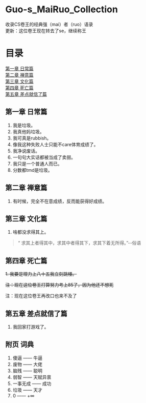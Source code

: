 # Guo-s_MaiRuo_Collection
收录CS卷王的经典强（mai）者（ruo）语录</br>
更新：这位卷王现在转去了se，继续称王

# 目录
[第一章 日常篇](https://github.com/SoulOfScience/Guo-s_MaiRuo_Collection#%E7%AC%AC%E4%B8%80%E7%AB%A0--%E6%97%A5%E5%B8%B8%E7%AF%87)
</br>
[第二章 禅意篇](https://github.com/SoulOfScience/Guo-s_MaiRuo_Collection#%E7%AC%AC%E4%BA%8C%E7%AB%A0-%E7%A6%85%E6%84%8F%E7%AF%87)
</br>
[第三章 文化篇](https://github.com/SoulOfScience/Guo-s_MaiRuo_Collection#%E7%AC%AC%E4%B8%89%E7%AB%A0-%E6%96%87%E5%8C%96%E7%AF%87)
</br>
[第四章 死亡篇](https://github.com/SoulOfScience/Guo-s_MaiRuo_Collection#%E7%AC%AC%E5%9B%9B%E7%AB%A0-%E6%AD%BB%E4%BA%A1%E7%AF%87)
</br>
[第五章 差点就信了篇](https://github.com/SoulOfScience/Guo-s_MaiRuo_Collection#%E7%AC%AC%E4%BA%94%E7%AB%A0-%E5%B7%AE%E7%82%B9%E5%B0%B1%E4%BF%A1%E4%BA%86%E7%AF%87)
</br>
## 第一章  日常篇
1. 我是垃圾。
2. 我真他妈垃圾。
3. 我可真是rubbish。
4. 像我这种失败人士只能不care体育成绩了。
5. 我净说废话。
6. 一句句大实话都被当成了卖弱。
7. 我只是一个普通人而已。
8. 分数都tmd是垃圾。


## 第二章 禅意篇
1. 有时候，完全不在意成绩，反而能获得好成绩。


## 第三章 文化篇
1. 啥都没求得其上。</br>
>“ 求其上者得其中，求其中者得其下，求其下着无所得。”--俗语


## 第四章 死亡篇
~~1. 我要是理力上八十五我立刻跳楼。~~

~~注：现在这位卷王打算努力考上85了，因为他还不想死~~

  注：现在这位卷王再改口也来不及了

## 第五章 差点就信了篇
1. 我回家打游戏了。

## 附页 词典
1. 傻逼 —— 牛逼
2. 废物 —— 大佬
3. 脑残 —— 聪明
4. 弱智 —— 天赋异禀
5. 一事无成 —— 成功
6. 垃圾 —— 天才
7. 0 —— +∞
